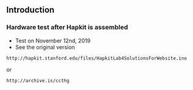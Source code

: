 ## Introduction
### Hardware test after Hapkit is assembled
* Test on November 12nd, 2019
* See the original version
```
http://hapkit.stanford.edu/files/HapkitLab4SolutionsForWebsite.ino
```
or 
```
http://archive.is/ccthg
``` 